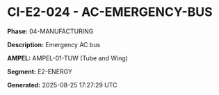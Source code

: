 # CI-E2-024 - AC-EMERGENCY-BUS

**Phase:** 04-MANUFACTURING

**Description:** Emergency AC bus

**AMPEL:** AMPEL-01-TUW (Tube and Wing)

**Segment:** E2-ENERGY

**Generated:** 2025-08-25 17:27:29 UTC
